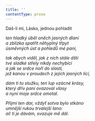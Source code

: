 ```yaml
---
title: ''
contentType: prose
---
```


Dáš-li mi, Lásko, jednou pohladit

_ten hladký úběl oněch jasných dlaní  
a zblízka spatřit něhyplný třpyt  
úsměvných úst a pohledů mé paní,_

_tak abych viděl, jak z nich stále dští  
tvé sladké střely nikdy nechybící  
a jak se srdce noří do slastí,  
jež kanou v proudech z jejích jasných lící,_

_dám ti tu stužku, ten lup vzácné krásy,  
který dřív paní ovazoval vlasy  
a nyní moje srdce omotal._

_Přijmi ten dar, vždyť sotva bylo stkáno  
umnější rukou trvalejší lano:  
ač ti je dávám, svazuje mě dál._
